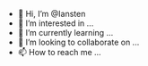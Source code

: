 - 👋 Hi, I’m @Iansten
- 👀 I’m interested in ...
- 🌱 I’m currently learning ...
- 💞️ I’m looking to collaborate on ...
- 📫 How to reach me ...

<!---
Iansten/Iansten is a ✨ special ✨ repository because its `README.md` (this file) appears on your GitHub profile.
You can click the Preview link to take a look at your changes.
--->
